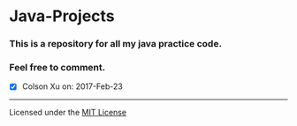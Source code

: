 # Java-Projects
### This is a repository for all my java practice code.
### Feel free to comment.

- [x] Colson Xu on: 2017-Feb-23

<hr/>

Licensed under the [MIT License](LICENSE)

